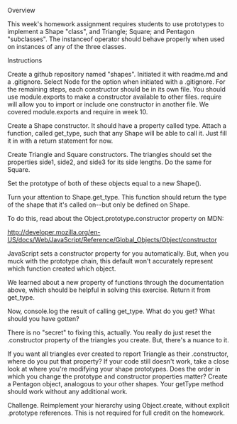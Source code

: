 Overview

This week's homework assignment requires students to use prototypes to implement a Shape "class", and Triangle; Square; and Pentagon "subclasses". The instanceof operator should behave properly when used on instances of any of the three classes.

Instructions

Create a github repository named "shapes". Initiated it with readme.md and a .gitignore. Select Node for the option when initiated with a .gitignore.
For the remaining steps, each constructor should be in its own file. You should use module.exports to make a constructor available to other files. require will allow you to import or include one constructor in another file. We covered module.exports and require in week 10.

Create a Shape constructor. It should have a property called type. Attach a function, called get_type, such that any Shape will be able to call it. Just fill it in with a return statement for now.

Create Triangle and Square constructors. The triangles should set the properties side1, side2, and side3 for its side lengths. Do the same for Square.

Set the prototype of both of these objects equal to a new Shape().

Turn your attention to Shape.get_type. This function should return the type of the shape that it's called on--but only be defined on Shape.

To do this, read about the Object.prototype.constructor property on MDN:

http://developer.mozilla.org/en-US/docs/Web/JavaScript/Reference/Global_Objects/Object/constructor

JavaScript sets a constructor property for you automatically. But, when you muck with the prototype chain, this default won't accurately represent which function created which object.

We learned about a new property of functions through the documentation above, which should be helpful in solving this exercise. Return it from get_type.

Now, console.log the result of calling get_type. What do you get? What should you have gotten?

There is no "secret" to fixing this, actually. You really do just reset the .constructor property of the triangles you create. But, there's a nuance to it.

If you want all triangles ever created to report Triangle as their .constructor, where do you put that property?
If your code still doesn't work, take a close look at where you're modifying your shape prototypes. Does the order in which you change the prototype and constructor properties matter?
Create a Pentagon object, analogous to your other shapes. Your getType method should work without any additional work.

Challenge. Reimplement your hierarchy using Object.create, without explicit .prototype references. This is not required for full credit on the homework.